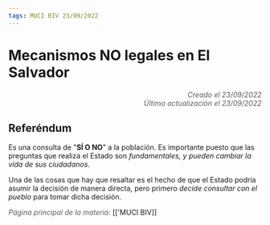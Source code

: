 ```yaml
---
tags: MUCI BIV 23/09/2022
---
```


# Mecanismos NO legales en El Salvador
<div style="text-align: right; opacity: 0.7; font-style: italic;">Creado el 23/09/2022</div>
<div style="text-align: right; opacity: 0.7; font-style: italic;">Última actualización el 23/09/2022</div>

## Referéndum
Es una consulta de "**SÍ O NO**" a la población.
Es importante puesto que las preguntas que realiza el Estado son *fundamentales, y pueden cambiar la vida de sus ciudadanos*.

Una de las cosas que hay que resaltar es el hecho de que el Estado podría asumir la decisión de manera directa, pero primero *decide consultar con el pueblo* para tomar dicha decisión.

<span style="opacity: 0.7; font-style: italic;">Página principal de la materia:</span> [['MUCI BIV]]